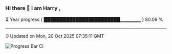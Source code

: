 ### Hi there 👋 I am Harry , 

⏳ Year progress { ████████████████████████▁▁▁▁▁▁ } 80.09 %

---

⏰ Updated on Mon, 20 Oct 2025 07:35:11 GMT

![Progress Bar CI](https://github.com/duykhang68/duykhang68/workflows/Progress%20Bar%20CI/badge.svg)
